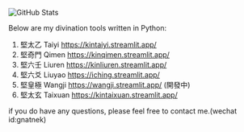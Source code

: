 ![GitHub Stats](https://github-readme-stats.vercel.app/api?username=kentang2017&title_color=9925be&text_color=2596be&bg_color=041014)

Below are my divination tools written in Python:

1. 堅太乙 Taiyi https://kintaiyi.streamlit.app/
2. 堅奇門 Qimen https://kinqimen.streamlit.app/
3. 堅六壬 Liuren https://kinliuren.streamlit.app/
4. 堅六爻 Liuyao https://iching.streamlit.app/
5. 堅皇極 Wangji https://wangji.streamlit.app/ (開發中)
6. 堅太玄 Taixuan https://kintaixuan.streamlit.app/

if you do have any questions, please feel free to contact me.(wechat id:gnatnek)

<!--
**kentang2017/kentang2017** is a ✨ _special_ ✨ repository because its `README.md` (this file) appears on your GitHub profile.

Here are some ideas to get you started:

- 🔭 I’m currently working on ...
- 🌱 I’m currently learning ...
- 👯 I’m looking to collaborate on ...
- 🤔 I’m looking for help with ...
- 💬 Ask me about ...
- 📫 How to reach me: ...
- 😄 Pronouns: ...
- ⚡ Fun fact: ...
-->

